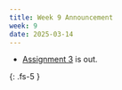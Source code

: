 ```yaml
---
title: Week 9 Announcement
week: 9
date: 2025-03-14
---
```


* [Assignment 3](/ds5110-spring25/assignments/a3) is out.

{: .fs-5 }
